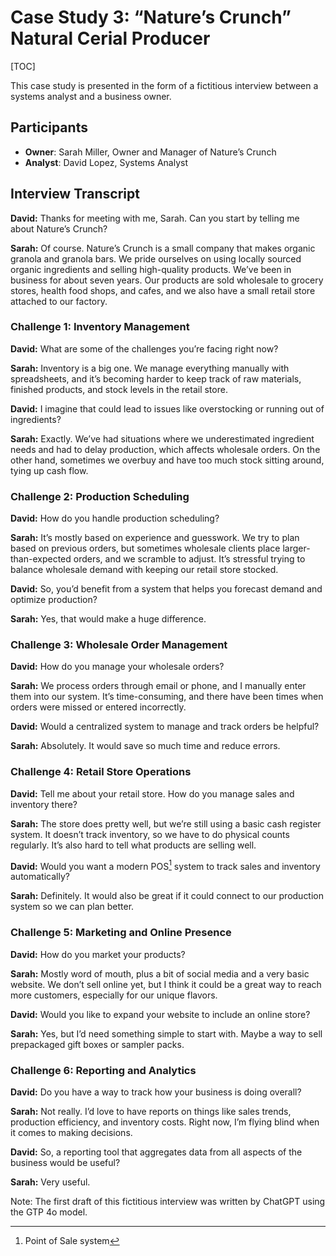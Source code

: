 # Case Study 3:  “Nature’s Crunch” Natural Cerial Producer

[TOC]

This case study is presented in the form of a fictitious interview between a systems analyst and a business owner.

## Participants

- **Owner**: Sarah Miller, Owner and Manager of Nature’s Crunch
- **Analyst**: David Lopez, Systems Analyst

## Interview Transcript

**David:** Thanks for meeting with me, Sarah. Can you start by telling me about Nature’s Crunch?

**Sarah:** Of course. Nature’s Crunch is a small company that makes organic granola and granola bars. We pride ourselves on using locally sourced organic ingredients and selling high-quality products. We’ve been in business for about seven years. Our products are sold wholesale to grocery stores, health food shops, and cafes, and we also have a small retail store attached to our factory.

### Challenge 1: Inventory Management

**David:** What are some of the challenges you’re facing right now?

**Sarah:** Inventory is a big one. We manage everything manually with spreadsheets, and it’s becoming harder to keep track of raw materials, finished products, and stock levels in the retail store.

**David:** I imagine that could lead to issues like overstocking or running out of ingredients?

**Sarah:** Exactly. We’ve had situations where we underestimated ingredient needs and had to delay production, which affects wholesale orders. On the other hand, sometimes we overbuy and have too much stock sitting around, tying up cash flow.

### Challenge 2: Production Scheduling

**David:** How do you handle production scheduling?

**Sarah:** It’s mostly based on experience and guesswork. We try to plan based on previous orders, but sometimes wholesale clients place larger-than-expected orders, and we scramble to adjust. It’s stressful trying to balance wholesale demand with keeping our retail store stocked.

**David:** So, you’d benefit from a system that helps you forecast demand and optimize production?

**Sarah:** Yes, that would make a huge difference.

### Challenge 3: Wholesale Order Management

**David:** How do you manage your wholesale orders?

**Sarah:** We process orders through email or phone, and I manually enter them into our system. It’s time-consuming, and there have been times when orders were missed or entered incorrectly.

**David:** Would a centralized system to manage and track orders be helpful?

**Sarah:** Absolutely. It would save so much time and reduce errors.

### Challenge 4: Retail Store Operations

**David:** Tell me about your retail store. How do you manage sales and inventory there?

**Sarah:** The store does pretty well, but we’re still using a basic cash register system. It doesn’t track inventory, so we have to do physical counts regularly. It’s also hard to tell what products are selling well.

**David:** Would you want a modern POS[^1] system to track sales and inventory automatically?

**Sarah:** Definitely. It would also be great if it could connect to our production system so we can plan better.

### Challenge 5: Marketing and Online Presence

**David:** How do you market your products?

**Sarah:** Mostly word of mouth, plus a bit of social media and a very basic website. We don’t sell online yet, but I think it could be a great way to reach more customers, especially for our unique flavors.

**David:** Would you like to expand your website to include an online store?

**Sarah:** Yes, but I’d need something simple to start with. Maybe a way to sell prepackaged gift boxes or sampler packs.

### Challenge 6: Reporting and Analytics

**David:** Do you have a way to track how your business is doing overall?

**Sarah:** Not really. I’d love to have reports on things like sales trends, production efficiency, and inventory costs. Right now, I’m flying blind when it comes to making decisions.

**David:** So, a reporting tool that aggregates data from all aspects of the business would be useful?

**Sarah:** Very useful.



[^1]: Point of Sale system



Note: The first draft of this fictitious interview was written by ChatGPT using the GTP 4o model.

